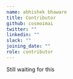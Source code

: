 ```yaml
---
name: abhishek bhaware
title: Contributor
github: cosmoimai
twitter: ""
linkedin: ""
slack: ""
joining_date: ""
role: contributor
---
```


Still waiting for this
